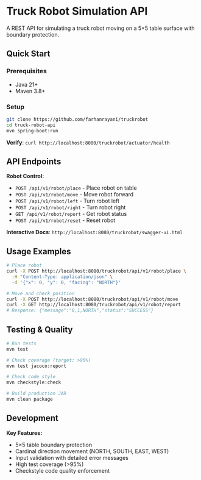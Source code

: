 # Truck Robot Simulation API

A REST API for simulating a truck robot moving on a 5×5 table surface with boundary protection.

## Quick Start

### Prerequisites
- Java 21+
- Maven 3.8+

### Setup
```bash
git clone https://github.com/farhanrayani/truckrobot
cd truck-robot-api
mvn spring-boot:run
```

**Verify**: `curl http://localhost:8080/truckrobot/actuator/health`

## API Endpoints

**Robot Control:**
- `POST /api/v1/robot/place` - Place robot on table
- `POST /api/v1/robot/move` - Move robot forward
- `POST /api/v1/robot/left` - Turn robot left
- `POST /api/v1/robot/right` - Turn robot right
- `GET /api/v1/robot/report` - Get robot status
- `POST /api/v1/robot/reset` - Reset robot

**Interactive Docs**: `http://localhost:8080/truckrobot/swagger-ui.html`

## Usage Examples

```bash
# Place robot
curl -X POST http://localhost:8080/truckrobot/api/v1/robot/place \
  -H "Content-Type: application/json" \
  -d '{"x": 0, "y": 0, "facing": "NORTH"}'

# Move and check position
curl -X POST http://localhost:8080/truckrobot/api/v1/robot/move
curl -X GET http://localhost:8080/truckrobot/api/v1/robot/report
# Response: {"message":"0,1,NORTH","status":"SUCCESS"}
```

## Testing & Quality

```bash
# Run tests
mvn test

# Check coverage (target: >95%)
mvn test jacoco:report

# Check code style
mvn checkstyle:check

# Build production JAR
mvn clean package
```

## Development

**Key Features:**
- 5×5 table boundary protection
- Cardinal direction movement (NORTH, SOUTH, EAST, WEST)
- Input validation with detailed error messages
- High test coverage (>95%)
- Checkstyle code quality enforcement
